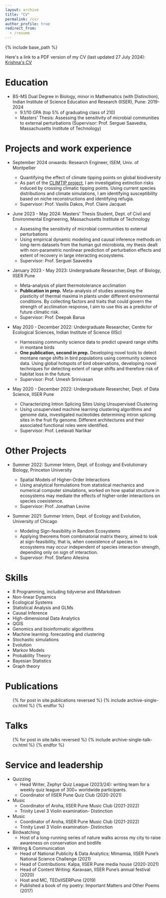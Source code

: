 ```yaml
---
layout: archive
title: "CV"
permalink: /cv/
author_profile: true
redirect_from:
  - /resume
---
```


{% include base_path %}

Here's a link to a PDF version of my CV (last updated 27 July 2024): [Krishna's CV](https://drive.google.com/file/d/1aLVRF6_B0FB8L47-2rlujYC3oWBK92lB/view?usp=sharing)

Education
======
* BS-MS Dual Degree in Biology, minor in Mathematics (with Distinction), Indian Institute of Science Education and Research (IISER), Pune: 2019-2024
  * 9.1/10 GPA (top 5% of graduating class of 210)
  * Masters' Thesis: Assessing the sensitivity of microbial communities to external perturbations (Supervisor: Prof. Serguei Saavedra, Massachusetts Institute of Technology)  

Projects and work experience
======
* September 2024 onwards: Research Engineer, ISEM, Univ. of Montpellier
  * Quantifying the effect of climate tipping points on global biodiversity
  * As part of the [CLIMTIP project](https://www.climate-tipping-points.eu/), I am investigating extinction risks induced by crossing climatic tipping points. Using current species distributions and climate simulations, I am identifying susceptibility based on niche reconstructions and identifying refugia.
  * Supervisor: Prof. Vasilis Dakos, Prof. Claire Jacquet

* June 2023 - May 2024: Masters' Thesis Student, Dept. of Civil and Environmental Engineering, Massachusetts Institute of Technology
  * Assessing the sensitivity of microbial communities to external perturbations
  * Using empirical dynamic modeling and causal inference methods on long-term datasets from the human gut microbiota, my thesis dealt with non-parametric nonlinear prediction of perturbation effects and extent of recovery in large interacting ecosystems. 
  * Supervisor: Prof. Serguei Saavedra
 
* January 2023 - May 2023: Undergraduate Researcher, Dept. of Biology, IISER Pune
  * Meta-analysis of plant thermotolerance acclimation
  * **Publication in prep.** Meta-analysis of studies assessing the plasticity of thermal maxima in plants under different environmental conditions. By collecting factors and traits that could govern the strength of acclimation response, I aim to use this as a predictor of future climatic risk.
  * Supervisor: Prof. Deepak Barua
    
* May 2020 - December 2022: Undergraduate Researcher, Centre for Ecological Sciences, Indian Institute of Science (IISc)
  * Harnessing community science data to predict upward range shifts in montane birds
  * **One publication, second in prep.** Developing novel tools to detect montane range shifts in bird populations using community science data. Using global hotspots of bird observations, developing novel techniques for detecting extent of range shifts and therefore risk of habitat loss in the future.
  * Supervisor: Prof. Umesh Srinivasan
 
* May 2020 - December 2022: Undergraduate Researcher, Dept. of Data Science, IISER Pune
  * Characterizing Intron Splicing Sites Using Unsupervised Clustering
  * Using unsupervised machine learning clustering algorithms and genome data, investigated nucleotides determining intron splicing sites in the fruit fly genome. Different architectures and their associated functional roles were identified.
  * Supervisor: Prof. Leelavati Narlikar

Other Projects
======
* Summer 2022: Summer Intern, Dept. of Ecology and Evolutionary Biology, Princeton University
  * Spatial Models of Higher-Order Interactions
  * Using analytical formulations from statistical mechanics and numerical computer simulations, worked on how spatial structure in ecosystems may mediate the effects of higher-order interactions on species coexistence.
  * Supervisor: Prof. Jonathan Levine
 
* Summer 2021: Summer Intern, Dept. of Ecology and Evolution, University of Chicago
  * Modeling Sign-feasibility in Random Ecosystems
  * Applying theorems from combinatorial matrix theory, aimed to look at sign-feasibility, that is, when coexistence of species in ecosystems may occur independent of species interaction strength, depending only on sign of interaction.
  * Supervisor: Prof. Stefano Allesina

Skills
======
* R Programming, including tidyverse and RMarkdown
* Non-linear Dynamics
* Ecological Systems
* Statistical Analysis and GLMs
* Causal Inference
* High-dimensional Data Analytics
* QGIS
* Genomics and bioinformatic algorithms
* Machine learning: forecasting and clustering
* Stochastic simulations
* Evolution
* Markov Models
* Probability Theory
* Bayesian Statistics
* Graph theory

Publications
======
  <ul>{% for post in site.publications reversed %}
    {% include archive-single-cv.html %}
  {% endfor %}</ul>
  
Talks
======
  <ul>{% for post in site.talks reversed %}
    {% include archive-single-talk-cv.html  %}
  {% endfor %}</ul>
  
Service and leadership
======
* Quizzing
  * Head Writer, Zephyr Quiz League (2023/24): writing team for a weekly quiz league of 300+ worldwide participants.
  * Coordinator of IISER Pune Quiz Club (2020-2021)
* Music
  * Coordinator of Aroha, IISER Pune Music Club (2021-2022)
  * Trinity Level 3 Violin examination- Distinction
* Music
  * Coordinator of Aroha, IISER Pune Music Club (2021-2022)
  * Trinity Level 3 Violin examination- Distinction
* Birdwatching
  * Host of a long-running series of nature walks across my city to raise awareness on conservation and birdlife
* Writing & Communication
  * Head of National Publicity & Data Analytics; Mimamsa, IISER Pune’s National Science Challenge (2021)
  * Head of Contributions: Kalpa, IISER Pune media house (2020-2021)
  * Head of Content Writing: Karavaan, IISER Pune’s annual festival (2020)
  * Host and MC, TEDxIISERPune (2019)
  * Published a book of my poetry: Important Matters and Other Poems (2017)
 







